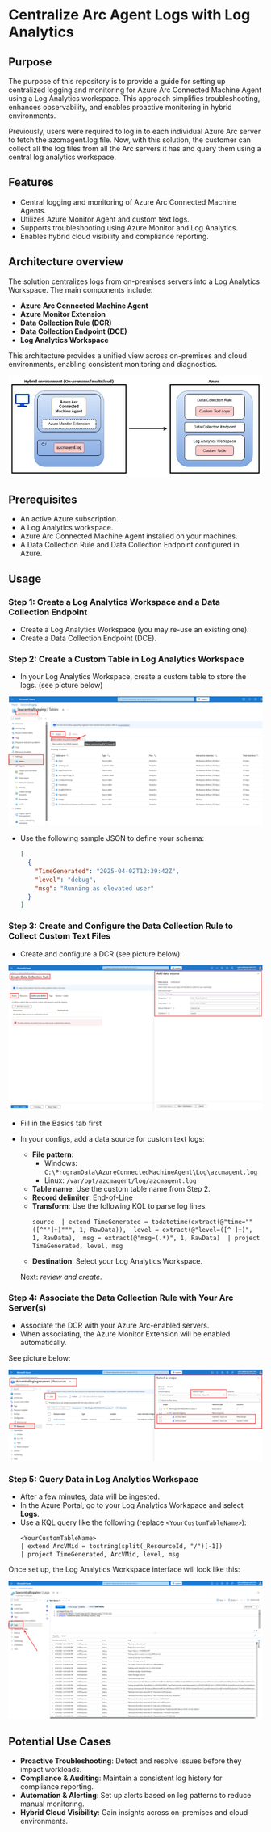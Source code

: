 # Centralize Arc Agent Logs with Log Analytics

## Purpose
The purpose of this repository is to provide a guide for setting up centralized logging and monitoring for Azure Arc Connected Machine Agent using a Log Analytics workspace. This approach simplifies troubleshooting, enhances observability, and enables proactive monitoring in hybrid environments.

Previously, users were required to log in to each individual Azure Arc server to fetch the azcmagent.log file. Now, with this solution, the customer can collect all the log files from all the Arc servers it has and query them using a central log analytics workspace.

## Features
- Central logging and monitoring of Azure Arc Connected Machine Agents.
- Utilizes Azure Monitor Agent and custom text logs.
- Supports troubleshooting using Azure Monitor and Log Analytics.
- Enables hybrid cloud visibility and compliance reporting.

## Architecture overview
The solution centralizes logs from on-premises servers into a Log Analytics Workspace. The main components include:
- **Azure Arc Connected Machine Agent**
- **Azure Monitor Extension**
- **Data Collection Rule (DCR)**
- **Data Collection Endpoint (DCE)**
- **Log Analytics Workspace**

This architecture provides a unified view across on-premises and cloud environments, enabling consistent monitoring and diagnostics.

![arch](./imgs/architecture.jpg)

## Prerequisites
- An active Azure subscription.
- A Log Analytics workspace.
- Azure Arc Connected Machine Agent installed on your machines.
- A Data Collection Rule and Data Collection Endpoint configured in Azure.

## Usage

### Step 1: Create a Log Analytics Workspace and a Data Collection Endpoint
- Create a Log Analytics Workspace (you may re-use an existing one).
- Create a Data Collection Endpoint (DCE).

### Step 2: Create a Custom Table in Log Analytics Workspace
- In your Log Analytics Workspace, create a custom table to store the logs. (see picture below)

![customtablecreation](./imgs/customtable.png)
- Use the following sample JSON to define your schema:

  ```json
  [
    {
      "TimeGenerated": "2025-04-02T12:39:42Z",
      "level": "debug",
      "msg": "Running as elevated user"
    }
  ]
  ```

### Step 3: Create and Configure the Data Collection Rule to Collect Custom Text Files
- Create and configure a DCR (see picture below):

![dcrgeneration](./imgs/dcrcreation.png)

- Fill in the Basics tab first
- In your configs, add a data source for custom text logs:
  - **File pattern**:
    - Windows: `C:\ProgramData\AzureConnectedMachineAgent\Log\azcmagent.log`
    - Linux: `/var/opt/azcmagent/log/azcmagent.log`
  - **Table name**: Use the custom table name from Step 2.
  - **Record delimiter**: End-of-Line
  - **Transform**: Use the following KQL to parse log lines:
    ```kql
    source  | extend TimeGenerated = todatetime(extract(@"time=""([^""]+)""", 1, RawData)),  level = extract(@"level=([^ ]+)", 1, RawData),  msg = extract(@"msg=(.*)", 1, RawData)  | project TimeGenerated, level, msg
    ```
  - **Destination**: Select your Log Analytics Workspace.

  Next: *review and create*.



### Step 4: Associate the Data Collection Rule with Your Arc Server(s)
- Associate the DCR with your Azure Arc-enabled servers.
- When associating, the Azure Monitor Extension will be enabled automatically.

See picture below:

![dcrass](./imgs/dcrass.png)

### Step 5: Query Data in Log Analytics Workspace
- After a few minutes, data will be ingested.
- In the Azure Portal, go to your Log Analytics Workspace and select **Logs**.
- Use a KQL query like the following (replace `<YourCustomTableName>`):
  ```kql
  <YourCustomTableName>
  | extend ArcVMid = tostring(split(_ResourceId, "/")[-1])
  | project TimeGenerated, ArcVMid, level, msg
  ```

Once set up, the Log Analytics Workspace interface will look like this:

![example](./imgs/example.png)

## Potential Use Cases
- **Proactive Troubleshooting**: Detect and resolve issues before they impact workloads.
- **Compliance & Auditing**: Maintain a consistent log history for compliance reporting.
- **Automation & Alerting**: Set up alerts based on log patterns to reduce manual monitoring.
- **Hybrid Cloud Visibility**: Gain insights across on-premises and cloud environments.
